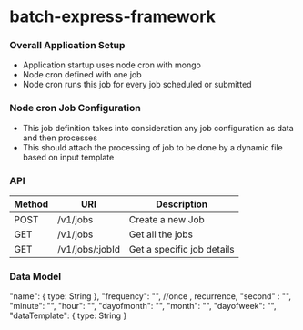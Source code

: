 # batch-express-framework
### Overall Application Setup
* Application startup uses node cron with mongo
* Node cron defined with one job
* Node cron runs this job for every job scheduled or submitted

### Node cron Job Configuration
* This job definition takes into consideration any job configuration as data and then processes
* This should attach the processing of job to be done by a dynamic file based on input template

### API 
Method | URI | Description
------ | --- | -----------
POST | /v1/jobs | Create a new Job
GET | /v1/jobs | Get all the jobs
GET | /v1/jobs/:jobId | Get a specific job details

### Data Model 
 "name": { type: String },
 "frequency": "", //once , recurrence,
 "second" : "",
 "minute": "",
 "hour": "",
 "dayofmonth": "",
 "month": "",
 "dayofweek": "",
  "dataTemplate": { type: String }
 
